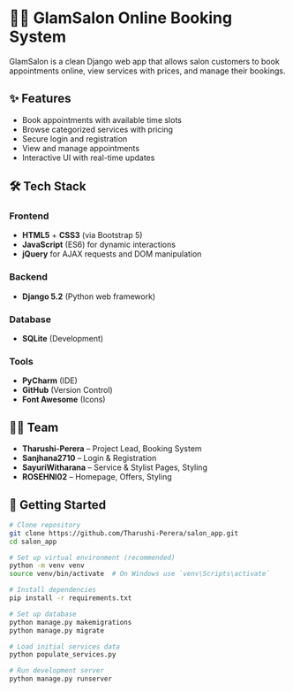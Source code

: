 # 💇‍♀️ GlamSalon Online Booking System

GlamSalon is a clean Django web app that allows salon customers to book appointments online, view services with prices, and manage their bookings.

## ✨ Features

- Book appointments with available time slots  
- Browse categorized services with pricing  
- Secure login and registration  
- View and manage appointments  
- Interactive UI with real-time updates  

## 🛠 Tech Stack  

### Frontend  
- **HTML5** + **CSS3** (via Bootstrap 5)  
- **JavaScript** (ES6) for dynamic interactions  
- **jQuery** for AJAX requests and DOM manipulation  

### Backend  
- **Django 5.2** (Python web framework)   

### Database  
- **SQLite** (Development)   

### Tools  
- **PyCharm** (IDE)  
- **GitHub** (Version Control)  
- **Font Awesome** (Icons)  

## 👩‍💻 Team  

- **Tharushi-Perera** – Project Lead, Booking System  
- **Sanjhana2710** – Login & Registration  
- **SayuriWitharana** – Service & Stylist Pages, Styling  
- **ROSEHNI02** – Homepage, Offers, Styling  

## 🚀 Getting Started  

```bash
# Clone repository
git clone https://github.com/Tharushi-Perera/salon_app.git
cd salon_app

# Set up virtual environment (recommended)
python -m venv venv
source venv/bin/activate  # On Windows use `venv\Scripts\activate`

# Install dependencies
pip install -r requirements.txt

# Set up database
python manage.py makemigrations
python manage.py migrate

# Load initial services data
python populate_services.py

# Run development server
python manage.py runserver